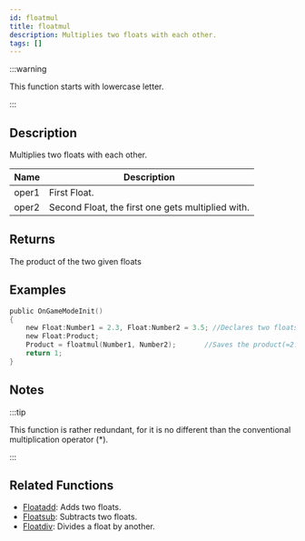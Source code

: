 ```yaml
---
id: floatmul
title: floatmul
description: Multiplies two floats with each other.
tags: []
---
```


:::warning

This function starts with lowercase letter.

:::

## Description

Multiplies two floats with each other.

| Name  | Description                                       |
| ----- | ------------------------------------------------- |
| oper1 | First Float.                                      |
| oper2 | Second Float, the first one gets multiplied with. |

## Returns

The product of the two given floats

## Examples

```c
public OnGameModeInit()
{
    new Float:Number1 = 2.3, Float:Number2 = 3.5; //Declares two floats, Number1 (2.3) and Number2 (3.5)
    new Float:Product;
    Product = floatmul(Number1, Number2);       //Saves the product(=2.3*3.5 = 8.05) of Number1 and Number2 in the float "Product"
    return 1;
}
```

## Notes

:::tip

This function is rather redundant, for it is no different than the conventional multiplication operator (\*).

:::

## Related Functions

- [Floatadd](../functions/Floatadd): Adds two floats.
- [Floatsub](../functions/Floatsub): Subtracts two floats.
- [Floatdiv](../functions/Floatdiv): Divides a float by another.

